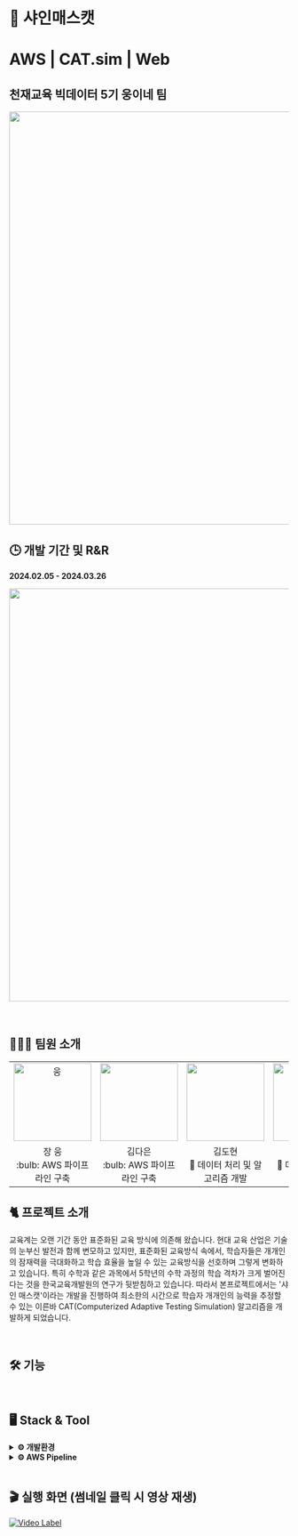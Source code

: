 # 🍇 샤인매스캣
# AWS | CAT.sim | Web
## 천재교육 빅데이터 5기 웅이네 팀 </br>
<p align = 'left'>
  <img src= "https://github.com/dnddl6962/final_project/assets/96913965/1e9dbf9e-e35d-4159-bc5d-2a21bbbaf408" width="743px"> 
</p>

## 🕒 개발 기간 및 R&R
**2024.02.05 - 2024.03.26**
<p align = 'left'>
  <img src= "https://github.com/dnddl6962/final_project/assets/62236700/7f2d0b0e-b8bb-43e4-8a2a-32267b2a3bab" width="743px"> 
</p>

</br>

## 🧑🏻‍💻 팀원 소개 
<table>
  <tr>
    <td height="140px" align="center"> <a href="https://github.com/dnddl6962"><img src="https://github.com/dnddl6962/final_project/assets/96913965/8357ae40-f148-429f-bfb1-d4c30389f02f" width="140px" alt="웅" /><br/></a></td>
    <td height="140px" align="center"> <a href="https://github.com/allsilver00"><img src="https://github.com/dnddl6962/final_project/assets/96913965/52c6a1d7-7552-41d1-9cac-f520043067a4" width="140px" /><br/></a></td>
    <td height="140px" align="center"> <a href="https://github.com/dony1220"><img src="https://github.com/dnddl6962/final_project/assets/96913965/638c17e4-af01-44ed-b65e-e97d56726fb4" width="140px" /><br/></a></td>
    <td height="140px" align="center"> <a href="https://github.com/yewchung56"><img src="https://avatars.githubusercontent.com/u/62236700?s=460&v=4" width="140px" /><br/></a></td>
    <td height="140px" align="center"> <a href="https://github.com/GaYeon-Alice"><img src="https://github.com/dnddl6962/final_project/assets/96913965/a1b4f68b-af7e-49c1-be04-c2ac66cbec6d" width="140px" /><br/></a></td>
  </tr>
  <tr>
      <td align="center">장 웅<br/>:bulb: AWS 파이프라인 구축<br/></td>
      <td align="center">김다은<br/>:bulb: AWS 파이프라인 구축<br/></td>
      <td align="center">김도현<br/>🌟 데이터 처리 및 알고리즘 개발<br/></td>
      <td align="center">양지원<br/>🌟 데이터 전처리 및 웹 개발<br/></td>
      <td align="center">강가연<br/>🌟 데이터 전처리 및 웹 개발<br/></td>
  </tr>
</table>


## 🐈 프로젝트 소개
교육계는 오랜 기간 동안 표준화된 교육 방식에 의존해 왔습니다. 현대 교육 산업은 기술의 눈부신 발전과 함께 변모하고 있지만, 표준화된 교육방식 속에서, 학습자들은 개개인의 잠재력을 극대화하고 학습 효율을 높일 수 있는 교육방식을 선호하며 그렇게 변화하고 있습니다. 특히 수학과 같은 과목에서 5학년의 수학 과정의 학습 격차가 크게 벌어진다는 것을 한국교육개발원의 연구가 뒷받침하고 있습니다. 따라서 본프로젝트에서는 '샤인 매스캣'이라는 개발을 진행하여 최소한의 시간으로 학습자 개개인의 능력을 추정할 수 있는 이른바 CAT(Computerized Adaptive Testing Simulation) 알고리즘을 개발하게 되었습니다.

<br/>

## 🛠️ 기능

<br/>

## 🖥️ Stack & Tool
<details>
<summary><b> ⚙️ 개발환경 </b></summary>
  
#### ✔️언어 및 라이브러리
<img src="https://img.shields.io/badge/Python-3776AB?style=for-the-badge&logo=Python&logoColor=white"> <img src="https://img.shields.io/badge/PyTorch-EE4C2C?style=for-the-badge&logo=PyTorch&logoColor=white">
  <br>
  
#### ✔️통합 개발 환경 (IDE)
<img src="https://img.shields.io/badge/googlecolab-F9AB00?style=for-the-badge&logo=googlecolab&logoColor=white"> <img src="https://img.shields.io/badge/visualstudiocode-007ACC?style=for-the-badge&logo=visualstudiocode&logoColor=white"> 
  <br>
  
#### ✔️웹 프레임워크
<img src="https://img.shields.io/badge/FastAPI-009688?style=for-the-badge&logo=FastAPI&logoColor=white">
  <br>
  
#### ✔️웹 프론트엔드
<img src="https://img.shields.io/badge/HTML-E34F26?style=for-the-badge&logo=html5&logoColor=white">
<img src="https://img.shields.io/badge/CSS-1572B6?style=for-the-badge&logo=css3&logoColor=white">
<img src="https://img.shields.io/badge/JAVASCRIPT-F7DF1E?style=for-the-badge&logo=javascript&logoColor=black">
<br>
  
#### ✔️버전 관리
<img src="https://img.shields.io/badge/github-181717?style=for-the-badge&logo=github&logoColor=white">
  <br>

  
#### ✔️CI/CD
<img src="https://img.shields.io/badge/Jenkins-D24939?style=for-the-badge&logo=Jenkins&logoColor=white">
  <br>
  
#### ✔️운영체제
<img src="https://img.shields.io/badge/Ubuntu-22.04-E95420?style=for-the-badge&logo=Ubuntu&logoColor=#E95420"> <img src="https://img.shields.io/badge/windows 11-0078D4?style=for-the-badge&logo=windows11&logoColor=#0078D4">
  <br>
  
#### ✔️데이터베이스
<img src="https://img.shields.io/badge/mysql-4479A1?style=for-the-badge&logo=mysql&logoColor=white">
  <br>
  
#### ✔️CaaS
<img src="https://img.shields.io/badge/docker-2496ED?style=for-the-badge&logo=docker&logoColor=white">
</details>


<details>
<summary><b>⚙️ AWS Pipeline </b></summary>
  
#### ✔️컴퓨팅
<img src="https://img.shields.io/badge/amazonec2-FF9900?style=for-the-badge&logo=amazonec2&logoColor=white"> <img src="https://img.shields.io/badge/amazonecs-FF9900?style=for-the-badge&logo=amazonecs&logoColor=white"> <img src="https://img.shields.io/badge/awsfargate-FF9900?style=for-the-badge&logo=awsfargate&logoColor=white">
<br>

#### ✔️스토리지
<img src="https://img.shields.io/badge/amazons3-569A31?style=for-the-badge&logo=amazons3&logoColor=white"> <img src="https://img.shields.io/badge/amazonrds-527FFF?style=for-the-badge&logo=amazonrds&logoColor=white">
<br>

#### ✔️모니터링
<img src="https://img.shields.io/badge/amazoncloudwatch-FF4F8B?style=for-the-badge&logo=amazoncloudwatch&logoColor=white">
<br>

#### ✔️데이터 처리 및 분석
<img src="https://img.shields.io/badge/amazonglue-8C4FFF?style=for-the-badge&logo=amazonglue&logoColor=white"> <img src="https://img.shields.io/badge/amazonathena-8C4FFF?style=for-the-badge&logo=amazonathena&logoColor=white">
<br>

#### ✔️CI/CD 및 오케스트레이션
<img src="https://img.shields.io/badge/amazonecr-FF9900?style=for-the-badge&logo=amazonecr&logoColor=white"> <img src="https://img.shields.io/badge/amazoneventbridge-FF4F8B?style=for-the-badge&logo=amazoneventbridge&logoColor=white">
<br>
</details>
<br/>








##  🎬 실행 화면 (썸네일 클릭 시 영상 재생)
[![Video Label](http://img.youtube.com/vi/pMHylxf3Ym4/0.jpg)](https://www.youtube.com/watch?v=pMHylxf3Ym4)
<br/>


